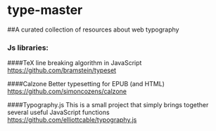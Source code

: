 type-master
===========

##A curated collection of resources about web typography 

### Js libraries:

####TeX line breaking algorithm in JavaScript
https://github.com/bramstein/typeset

####Calzone
Better typesetting for EPUB (and HTML)
https://github.com/simoncozens/calzone

####Typography.js
This is a small project that simply brings together several useful JavaScript functions
https://github.com/elliottcable/typography.js
